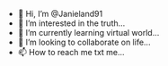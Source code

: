 - 👋 Hi, I’m @Janieland91
- 👀 I’m interested in the truth...
- 🌱 I’m currently learning virtual world...
- 💞️ I’m looking to collaborate on life...
- 📫 How to reach me txt me...

<!---
Janieland91/Janieland91 is a ✨ special ✨ repository because its `README.md` (this file) appears on your GitHub profile.
You can click the Preview link to take a look at your changes.
--->
